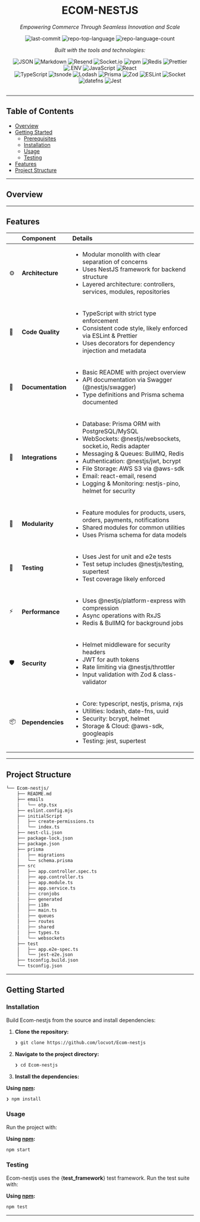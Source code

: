<!-- HEADER STYLE: CLASSIC -->
<div align="center">

# ECOM-NESTJS

<em>Empowering Commerce Through Seamless Innovation and Scale</em>

<!-- BADGES -->
<img src="https://img.shields.io/github/last-commit/locvot/Ecom-nestjs?style=flat&logo=git&logoColor=white&color=0080ff" alt="last-commit">
<img src="https://img.shields.io/github/languages/top/locvot/Ecom-nestjs?style=flat&color=0080ff" alt="repo-top-language">
<img src="https://img.shields.io/github/languages/count/locvot/Ecom-nestjs?style=flat&color=0080ff" alt="repo-language-count">

<em>Built with the tools and technologies:</em>

<img src="https://img.shields.io/badge/JSON-000000.svg?style=flat&logo=JSON&logoColor=white" alt="JSON">
<img src="https://img.shields.io/badge/Markdown-000000.svg?style=flat&logo=Markdown&logoColor=white" alt="Markdown">
<img src="https://img.shields.io/badge/Resend-000000.svg?style=flat&logo=Resend&logoColor=white" alt="Resend">
<img src="https://img.shields.io/badge/Socket.io-010101.svg?style=flat&logo=socketdotio&logoColor=white" alt="Socket.io">
<img src="https://img.shields.io/badge/npm-CB3837.svg?style=flat&logo=npm&logoColor=white" alt="npm">
<img src="https://img.shields.io/badge/Redis-FF4438.svg?style=flat&logo=Redis&logoColor=white" alt="Redis">
<img src="https://img.shields.io/badge/Prettier-F7B93E.svg?style=flat&logo=Prettier&logoColor=black" alt="Prettier">
<img src="https://img.shields.io/badge/.ENV-ECD53F.svg?style=flat&logo=dotenv&logoColor=black" alt=".ENV">
<img src="https://img.shields.io/badge/JavaScript-F7DF1E.svg?style=flat&logo=JavaScript&logoColor=black" alt="JavaScript">
<img src="https://img.shields.io/badge/React-61DAFB.svg?style=flat&logo=React&logoColor=black" alt="React">
<br>
<img src="https://img.shields.io/badge/TypeScript-3178C6.svg?style=flat&logo=TypeScript&logoColor=white" alt="TypeScript">
<img src="https://img.shields.io/badge/tsnode-3178C6.svg?style=flat&logo=ts-node&logoColor=white" alt="tsnode">
<img src="https://img.shields.io/badge/Lodash-3492FF.svg?style=flat&logo=Lodash&logoColor=white" alt="Lodash">
<img src="https://img.shields.io/badge/Prisma-2D3748.svg?style=flat&logo=Prisma&logoColor=white" alt="Prisma">
<img src="https://img.shields.io/badge/Zod-3E67B1.svg?style=flat&logo=Zod&logoColor=white" alt="Zod">
<img src="https://img.shields.io/badge/ESLint-4B32C3.svg?style=flat&logo=ESLint&logoColor=white" alt="ESLint">
<img src="https://img.shields.io/badge/Socket-C93CD7.svg?style=flat&logo=Socket&logoColor=white" alt="Socket">
<img src="https://img.shields.io/badge/datefns-770C56.svg?style=flat&logo=date-fns&logoColor=white" alt="datefns">
<img src="https://img.shields.io/badge/Jest-C21325.svg?style=flat&logo=Jest&logoColor=white" alt="Jest">

</div>
<br>

---

## Table of Contents

- [Overview](#overview)
- [Getting Started](#getting-started)
    - [Prerequisites](#prerequisites)
    - [Installation](#installation)
    - [Usage](#usage)
    - [Testing](#testing)
- [Features](#features)
- [Project Structure](#project-structure)

---

## Overview



---

## Features

|      | Component            | Details                                                                                     |
| :--- | :------------------- | :------------------------------------------------------------------------------------------ |
| ⚙️  | **Architecture**     | <ul><li>Modular monolith with clear separation of concerns</li><li>Uses NestJS framework for backend structure</li><li>Layered architecture: controllers, services, modules, repositories</li></ul> |
| 🔩 | **Code Quality**     | <ul><li>TypeScript with strict type enforcement</li><li>Consistent code style, likely enforced via ESLint & Prettier</li><li>Uses decorators for dependency injection and metadata</li></ul> |
| 📄 | **Documentation**    | <ul><li>Basic README with project overview</li><li>API documentation via Swagger (@nestjs/swagger)</li><li>Type definitions and Prisma schema documented</li></ul> |
| 🔌 | **Integrations**     | <ul><li>Database: Prisma ORM with PostgreSQL/MySQL</li><li>WebSockets: @nestjs/websockets, socket.io, Redis adapter</li><li>Messaging & Queues: BullMQ, Redis</li><li>Authentication: @nestjs/jwt, bcrypt</li><li>File Storage: AWS S3 via @aws-sdk</li><li>Email: react-email, resend</li><li>Logging & Monitoring: nestjs-pino, helmet for security</li></ul> |
| 🧩 | **Modularity**       | <ul><li>Feature modules for products, users, orders, payments, notifications</li><li>Shared modules for common utilities</li><li>Uses Prisma schema for data models</li></ul> |
| 🧪 | **Testing**          | <ul><li>Uses Jest for unit and e2e tests</li><li>Test setup includes @nestjs/testing, supertest</li><li>Test coverage likely enforced</li></ul> |
| ⚡️  | **Performance**      | <ul><li>Uses @nestjs/platform-express with compression</li><li>Async operations with RxJS</li><li>Redis & BullMQ for background jobs</li></ul> |
| 🛡️ | **Security**         | <ul><li>Helmet middleware for security headers</li><li>JWT for auth tokens</li><li>Rate limiting via @nestjs/throttler</li><li>Input validation with Zod & class-validator</li></ul> |
| 📦 | **Dependencies**     | <ul><li>Core: typescript, nestjs, prisma, rxjs</li><li>Utilities: lodash, date-fns, uuid</li><li>Security: bcrypt, helmet</li><li>Storage & Cloud: @aws-sdk, googleapis</li><li>Testing: jest, supertest</li></ul> |

---

## Project Structure

```sh
└── Ecom-nestjs/
    ├── README.md
    ├── emails
    │   └── otp.tsx
    ├── eslint.config.mjs
    ├── initialScript
    │   ├── create-permissions.ts
    │   └── index.ts
    ├── nest-cli.json
    ├── package-lock.json
    ├── package.json
    ├── prisma
    │   ├── migrations
    │   └── schema.prisma
    ├── src
    │   ├── app.controller.spec.ts
    │   ├── app.controller.ts
    │   ├── app.module.ts
    │   ├── app.service.ts
    │   ├── cronjobs
    │   ├── generated
    │   ├── i18n
    │   ├── main.ts
    │   ├── queues
    │   ├── routes
    │   ├── shared
    │   ├── types.ts
    │   └── websockets
    ├── test
    │   ├── app.e2e-spec.ts
    │   └── jest-e2e.json
    ├── tsconfig.build.json
    └── tsconfig.json
```


---

## Getting Started

### Installation

Build Ecom-nestjs from the source and install dependencies:

1. **Clone the repository:**

    ```sh
    ❯ git clone https://github.com/locvot/Ecom-nestjs
    ```

2. **Navigate to the project directory:**

    ```sh
    ❯ cd Ecom-nestjs
    ```

3. **Install the dependencies:**

**Using [npm](https://www.npmjs.com/):**

```sh
❯ npm install
```

### Usage

Run the project with:

**Using [npm](https://www.npmjs.com/):**

```sh
npm start
```

### Testing

Ecom-nestjs uses the {__test_framework__} test framework. Run the test suite with:

**Using [npm](https://www.npmjs.com/):**

```sh
npm test
```
---
